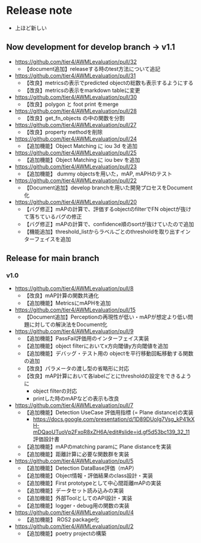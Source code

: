 # Release note

- 上ほど新しい

## Now development for develop branch -> v1.1

- <https://github.com/tier4/AWMLevaluation/pull/32>
  - 【document追加】releaseする時のtest方法について追記
- <https://github.com/tier4/AWMLevaluation/pull/31>
  - 【改良】metricsの表示でpredicted objectの総数も表示するようにする
  - 【改良】metricsの表示をmarkdown tableに変更
- <https://github.com/tier4/AWMLevaluation/pull/30>
  - 【改良】polygon と foot print をmerge
- <https://github.com/tier4/AWMLevaluation/pull/28>
  - 【改良】get_fn_objects の中の関数を分割
- <https://github.com/tier4/AWMLevaluation/pull/27>
  - 【改良】property methodを削除
- <https://github.com/tier4/AWMLevaluation/pull/24>
  - 【追加機能】Object Matching に iou 3d を追加
- <https://github.com/tier4/AWMLevaluation/pull/25>
  - 【追加機能】Object Matching に iou bev を追加
- <https://github.com/tier4/AWMLevaluation/pull/23>
  - 【追加機能】 dummy objectsを用いた，mAP, mAPHのテスト
- <https://github.com/tier4/AWMLevaluation/pull/22>
  - 【Document追加】develop branchを用いた開発プロセスをDocument化
- <https://github.com/tier4/AWMLevaluation/pull/20>
  - 【バグ修正】mAPの計算で、評価するobjectのfilterでFN objectが抜けて落ちているバグの修正
  - 【バグ修正】mAPの計算で、confidence順のsortが抜けていたので追加
  - 【機能追加】threshold_listからラベルごとのthresholdを取り出すインターフェイスを追加

## Release for main branch
### v1.0

- <https://github.com/tier4/AWMLevaluation/pull/8>
  - 【改良】mAP計算の関数共通化
  - 【追加機能】MetricsにmAPHを追加
- <https://github.com/tier4/AWMLevaluation/pull/15>
  - 【Document追加】Perceptionの再現性が低い・mAPが想定より低い問題に対しての解決法をDocument化
- <https://github.com/tier4/AWMLevaluation/pull/9>
  - 【追加機能】PassFail評価用のインターフェイス実装
  - 【追加機能】object filterにおいてx方向閾値y方向閾値を追加
  - 【追加機能】デバッグ・テスト用の objectを平行移動回転移動する関数の追加
  - 【改良】パラメータの渡し型の省略形に対応
  - 【改良】mAP計算において各labelごとにthresholdの設定をできるように
    - object filterの対応
    - printした時のmAPなどの表示も改良
- <https://github.com/tier4/AWMLevaluation/pull/7>
  - 【追加機能】Detection UseCase 評価用指標 (= Plane distance)の実装
    - <https://docs.google.com/presentation/d/1D89DUolg7Vsg_kP41kXH-mDQaoUTuoVp2FxoR8xZH6A/edit#slide=id.gf5d53bc139_32_11> 評価設計書
  - 【追加機能】mAPのmatching paramに Plane distanceを実装
  - 【追加機能】距離計算に必要な関数群を実装
- <https://github.com/tier4/AWMLevaluation/pull/5>
  - 【追加機能】Detection DataBase評価（mAP）
  - 【追加機能】Object情報・評価結果のclass設計・実装
  - 【追加機能】First prototypeとして中心間距離mAPの実装
  - 【追加機能】データセット読み込みの実装
  - 【追加機能】外部ToolとしてのAPI設計・実装
  - 【追加機能】logger・debug用の関数の実装
- <https://github.com/tier4/AWMLevaluation/pull/4>
  - 【追加機能】 ROS2 package化
- <https://github.com/tier4/AWMLevaluation/pull/2>
  - 【追加機能】poetry projectの構築
